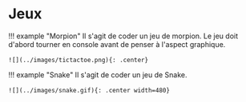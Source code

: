 # Jeux

!!! example "Morpion"
    Il s'agit de coder un jeu de morpion. Le jeu doit d'abord tourner en console avant de penser à l'aspect graphique.

    ![](../images/tictactoe.png){: .center} 

!!! example "Snake"
    Il s'agit de coder un jeu de Snake.

    ![](../images/snake.gif){: .center width=480} 